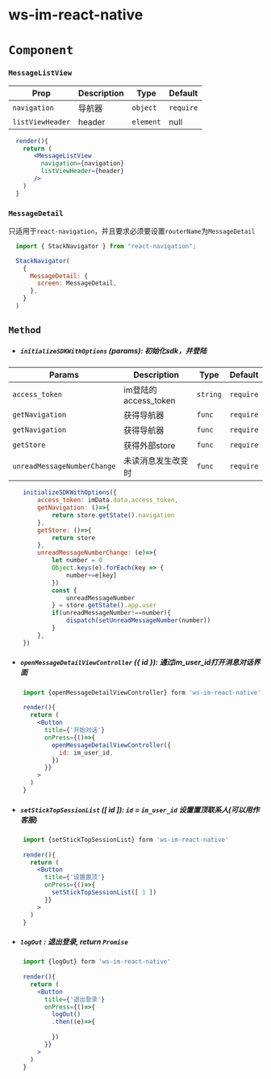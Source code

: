 # ws-im-react-native

# `Component`
### `MessageListView`
Prop | Description | Type | Default
------ | ------ | ------ | ------
`navigation` | 导航器 | `object` | `require`
`listViewHeader` | header | `element` | null

```jsx
  render(){
    return (
       <MessageListView
         navigation={navigation}
         listViewHeader={header}
       />
    )
  }
```

### `MessageDetail`
只适用于`react-navigation`，并且要求必须要设置`routerName`为`MessageDetail`
```jsx
  import { StackNavigator } from "react-navigation";

  StackNavigator(
    {
      MessageDetail: {
        screen: MessageDetail,
      },
    }
  )
```


## `Method`

* ##### `initializeSDKWithOptions` \(_params_\):  初始化sdk，并登陆

Params | Description | Type | Default
------ | ------ | ------ | ------
`access_token` | im登陆的access_token | `string` | `require`
`getNavigation` | 获得导航器 | `func` | `require`
`getNavigation` | 获得导航器 | `func` | `require`
`getStore` | 获得外部store | `func` | `require`
`unreadMessageNumberChange` | 未读消息发生改变时 | `func` | `require`

```javascript
    initializeSDKWithOptions({
        access_token: imData.data.access_token,
        getNavigation: ()=>{
            return store.getState().navigation
        },
        getStore: ()=>{
            return store
        },
        unreadMessageNumberChange: (e)=>{
            let number = 0
            Object.keys(e).forEach(key => {
                number+=e[key]
            })
            const {
                unreadMessageNumber
            } = store.getState().app.user
            if(unreadMessageNumber!==number){
                dispatch(setUnreadMessageNumber(number))
            }
        },
    })
```

* ##### `openMessageDetailViewController` \(_{ id }_\): 通过im_user_id打开消息对话界面
```jsx
    import {openMessageDetailViewController} form 'ws-im-react-native'
    
    render(){
      return (
        <Button
          title={'开始对话'}
          onPress={()=>{
            openMessageDetailViewController({
              id: im_user_id,
            })
          }}
        >
      )
    }
```

* ##### `setStickTopSessionList` \(_[ id ]_\): `id` = `im_user_id` 设置置顶联系人(可以用作客服)
```jsx
    import {setStickTopSessionList} form 'ws-im-react-native'
    
    render(){
      return (
        <Button
          title={'设置置顶'}
          onPress={()=>{
            setStickTopSessionList([ 1 ])
          }}
        >
      )
    }
```

* ##### `logOut` : 退出登录, return `Promise`
```jsx
    import {logOut} form 'ws-im-react-native'
    
    render(){
      return (
        <Button
          title={'退出登录'}
          onPress={()=>{
            logOut()
            .then((e)=>{
              
            })
          }}
        >
      )
    }
```
